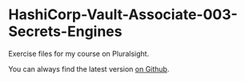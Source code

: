 # HashiCorp-Vault-Associate-003-Secrets-Engines

Exercise files for my course on Pluralsight.

You can always find the latest version [on Github](https://github.com/ned1313/HashiCorp-Vault-Associate-003-Secrets-Engines).
